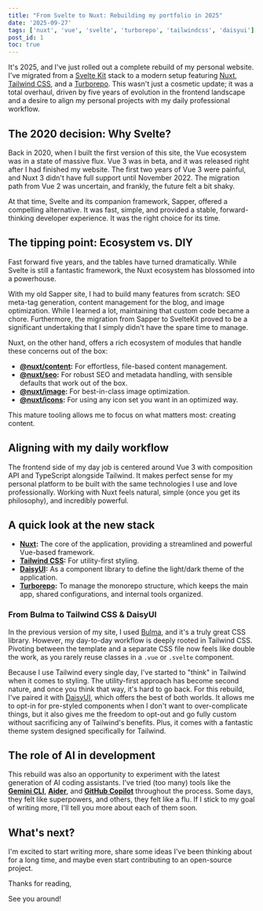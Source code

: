 ```yaml
---
title: "From Svelte to Nuxt: Rebuilding my portfolio in 2025"
date: '2025-09-27'
tags: ['nuxt', 'vue', 'svelte', 'turborepo', 'tailwindcss', 'daisyui']
post_id: 1
toc: true
---
```


It's 2025, and I've just rolled out a complete rebuild of my personal website. I've migrated from a [Svelte Kit](https://svelte.dev/) stack to a modern setup featuring [Nuxt](https://nuxt.com/), [Tailwind CSS](https://tailwindcss.com/), and a [Turborepo](https://turbo.build/repo). This wasn't just a cosmetic update; it was a total overhaul, driven by five years of evolution in the frontend landscape and a desire to align my personal projects with my daily professional workflow.

## The 2020 decision: Why Svelte?

Back in 2020, when I built the first version of this site, the Vue ecosystem was in a state of massive flux. Vue 3 was in beta, and it was released right after I had finished my website. The first two years of Vue 3 were painful, and Nuxt 3 didn't have full support until November 2022. The migration path from Vue 2 was uncertain, and frankly, the future felt a bit shaky.

At that time, Svelte and its companion framework, Sapper, offered a compelling alternative. It was fast, simple, and provided a stable, forward-thinking developer experience. It was the right choice for its time.

## The tipping point: Ecosystem vs. DIY

Fast forward five years, and the tables have turned dramatically. While Svelte is still a fantastic framework, the Nuxt ecosystem has blossomed into a powerhouse.

With my old Sapper site, I had to build many features from scratch: SEO meta-tag generation, content management for the blog, and image optimization. While I learned a lot, maintaining that custom code became a chore. Furthermore, the migration from Sapper to SvelteKit proved to be a significant undertaking that I simply didn't have the spare time to manage.

Nuxt, on the other hand, offers a rich ecosystem of modules that handle these concerns out of the box:

- **[@nuxt/content](https://content.nuxt.com/):** For effortless, file-based content management.
- **[@nuxt/seo](https://nuxt.com/modules/seo):** For robust SEO and metadata handling, with sensible defaults that work out of the box.
- **[@nuxt/image](https://image.nuxt.com/):** For best-in-class image optimization.
- **[@nuxt/icons](https://icons.nuxt.com/):** For using any icon set you want in an optimized way.

This mature tooling allows me to focus on what matters most: creating content.

## Aligning with my daily workflow

The frontend side of my day job is centered around Vue 3 with composition API and TypeScript alongside Tailwind. It makes perfect sense for my personal platform to be built with the same technologies I use and love professionally. Working with Nuxt feels natural, simple (once you get its philosophy), and incredibly powerful.

## A quick look at the new stack

- **[Nuxt](https://nuxt.com/):** The core of the application, providing a streamlined and powerful Vue-based framework.
- **[Tailwind CSS](https://tailwindcss.com/):** For utility-first styling.
- **[DaisyUI](https://daisyui.com/):** As a component library to define the light/dark theme of the application.
- **[Turborepo](https://turbo.build/repo):** To manage the monorepo structure, which keeps the main app, shared configurations, and internal tools organized.

### From Bulma to Tailwind CSS & DaisyUI

In the previous version of my site, I used [Bulma](https://bulma.io/), and it's a truly great CSS library. However, my day-to-day workflow is deeply rooted in Tailwind CSS. Pivoting between the template and a separate CSS file now feels like double the work, as you rarely reuse classes in a `.vue` or `.svelte` component.

Because I use Tailwind every single day, I've started to "think" in Tailwind when it comes to styling. The utility-first approach has become second nature, and once you think that way, it's hard to go back. For this rebuild, I've paired it with [DaisyUI](https://daisyui.com/), which offers the best of both worlds. It allows me to opt-in for pre-styled components when I don't want to over-complicate things, but it also gives me the freedom to opt-out and go fully custom without sacrificing any of Tailwind's benefits. Plus, it comes with a fantastic theme system designed specifically for Tailwind.

## The role of AI in development

This rebuild was also an opportunity to experiment with the latest generation of AI coding assistants. I've tried (too many) tools like the [**Gemini CLI**](https://ai.google.dev/docs/gemini_cli_quickstart), [**Aider**](https://github.com/paul-gauthier/aider), and [**GitHub Copilot**](https://github.com/features/copilot) throughout the process. Some days, they felt like superpowers, and others, they felt like a flu. If I stick to my goal of writing more, I'll tell you more about each of them soon.

## What's next?

I'm excited to start writing more, share some ideas I've been thinking about for a long time, and maybe even start contributing to an open-source project.

Thanks for reading,

See you around!
